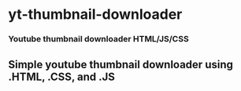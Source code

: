 # yt-thumbnail-downloader
### Youtube thumbnail downloader HTML/JS/CSS
Simple **youtube thumbnail downloader** using .HTML, .CSS, and .JS
---

